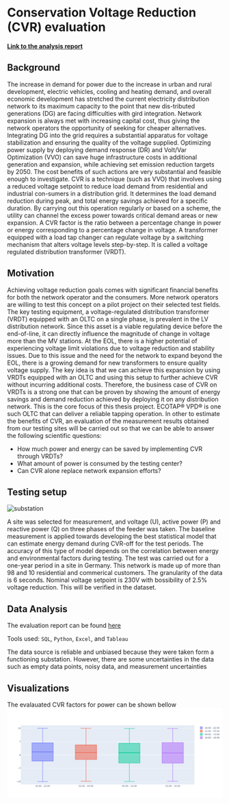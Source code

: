 # Conservation Voltage Reduction (CVR) evaluation
**[Link to the analysis report](https://github.com/AntonAIG/cvr_data_analytics/blob/main/reports/analysis_report.md)**

## Background
The increase in demand for power due to the increase in urban and rural development, electric vehicles, cooling and heating demand, and overall economic development has stretched the current electricity distribution network to its maximum capacity to the point that new dis-tributed generations (DG) are facing difficulties with gird integration. Network expansion is always met with increasing capital cost, thus giving the network operators the opportunity of seeking for cheaper alternatives. Integrating DG into the grid requires a substantial apparatus for voltage stabilization and ensuring the quality of the voltage supplied. Optimizing power supply by deploying demand response (DR) and Volt/Var Optimization (VVO) can save huge infrastructure costs in additional generation and expansion, while achieving set emission reduction targets by 2050. The cost benefits of such actions are very substantial and feasible enough to investigate.
CVR is a technique (such as VVO) that involves using a reduced voltage setpoint to reduce load demand from residential and industrial con-sumers in a distribution grid. It determines the load demand reduction during peak, and total energy savings achieved for a specific duration. By carrying out this operation regularly or based on a scheme, the utility can channel the excess power towards critical demand areas or new expansion. A CVR factor is the ratio between a percentage change in power or energy corresponding to a percentage change in voltage. A transformer equipped with a load tap changer can regulate voltage by a switching mechanism that alters voltage levels step-by-step. It is called a voltage regulated distribution transformer (VRDT).

## Motivation
Achieving voltage reduction goals comes with significant financial benefits for both the network operator and the consumers. More network operators are willing to test this concept on a pilot project on their selected test fields. The key testing equipment, a voltage-regulated distribution transformer (VRDT) equipped with an OLTC on a single phase, is prevalent in the LV distribution network. Since this asset is a viable regulating device before the end-of-line, it can directly influence the magnitude of change in voltage more than the MV stations. At the EOL, there is a higher potential of experiencing voltage limit violations due to voltage reduction and stability issues. Due to this issue and the need for the network to expand beyond the EOL, there is a growing demand for new transformers to ensure quality voltage supply. The key idea is that we can achieve this expansion by using VRDTs equipped with an OLTC and using this setup to further achieve CVR without incurring additional costs. Therefore, the business case of CVR on VRDTs is a strong one that can be proven by showing the amount of energy savings and demand reduction achieved by deploying it on any distribution network. This is the core focus of this thesis project. ECOTAP® VPD® is one such OLTC that can deliver a reliable tapping operation.
In other to estimate the benefits of CVR, an evaluation of the measurement results obtained from our testing sites will be carried out so that we can be able to answer the following scientific questions:
* How much power and energy can be saved by implementing CVR through VRDTs?
* What amount of power is consumed by the testing center?
* Can CVR alone replace network expansion efforts?

## Testing setup

![substation](https://2hfybu1lrdue3x9wnu1dvw7s-wpengine.netdna-ssl.com/wp-content/uploads/2020/05/Qualitrol-Transmission-Distribution-Substation-Monitoring.jpg)

A site was selected for measurement, and voltage (U), active power (P) and reactive power (Q) on three phases of the feeder was taken.
The baseline measurement is applied towards developing the best statistical model that can estimate energy demand during CVR-off for the test periods. The accuracy of this type of model depends on the correlation between energy and environmental factors during testing. The test was carried out for a one-year period in a site in Germany. This network is made up of more than 98 and 10 residential and commerical customers.
The granularity of the data is 6 seconds.
Nominal voltage setpoint is 230V with bossibility of 2.5% voltage reduction. This will be verified in the dataset.

## Data Analysis
The evaluation report can be found [here](https://github.com/AntonAIG/cvr_data_analytics/blob/main/reports/analysis_report.md)

Tools used: `SQL`, `Python`, `Excel`, and `Tableau`

The data source is reliable and unbiased because they were taken form a functioning substation.
However, there are some uncertainties in the data such as empty data points, noisy data, and measurement uncertainties

## Visualizations
The evalauated CVR factors for power can be shown bellow
![image](https://github.com/AntonAIG/cvr_data_analytics/blob/main/reports/newplot.png)
